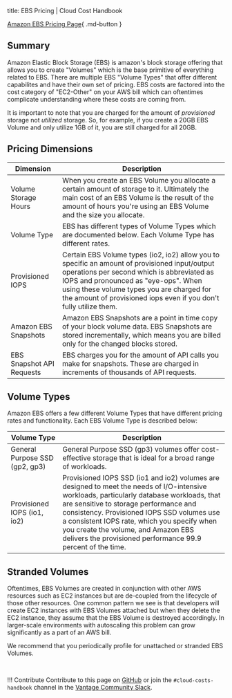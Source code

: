 title: EBS Pricing | Cloud Cost Handbook

[Amazon EBS Pricing Page](https://aws.amazon.com/ebs/pricing/){ .md-button }

## Summary

Amazon Elastic Block Storage (EBS) is amazon's block storage offering that allows you to create "Volumes" which is the base primitive of everything related to EBS. There are multiple EBS "Volume Types" that offer different capabilites and have their own set of pricing. EBS costs are factored into the cost category of "EC2-Other" on your AWS bill which can oftentimes complicate understanding where these costs are coming from. 

It is important to note that you are charged for the amount of _provisioned_ storage not _utilized_ storage. So, for example, if you create a 20GB EBS Volume and only utilize 1GB of it, you are still charged for all 20GB. 

## Pricing Dimensions

| Dimension | Description |
|--------|--------|
| Volume Storage Hours | When you create an EBS Volume you allocate a certain amount of storage to it. Ultimately the main cost of an EBS Volume is the result of the amount of hours you're using an EBS Volume and the size you allocate. |
| Volume Type | EBS has different types of Volume Types which are documented below. Each Volume Type has different rates. |
| Provisioned IOPS | Certain EBS Volume types (io2, io2) allow you to specific an amount of provisioned input/output operations per second which is abbreviated as IOPS and pronounced as "eye-ops". When using these volume types you are charged for the amount of provisioned iops even if you don't fully utilize them. |
| Amazon EBS Snapshots | Amazon EBS Snapshots are a point in time copy of your block volume data. EBS Snapshots are stored incrementally, which means you are billed only for the changed blocks stored. |
| EBS Snapshot API Requests | EBS charges you for the amount of API calls you make for snapshots. These are charged in increments of thousands of API requests. | 


## Volume Types

Amazon EBS offers a few different Volume Types that have different pricing rates and functionality. Each EBS Volume Type is described below:

| Volume Type | Description |
|------|-----|
| General Purpose SSD (gp2, gp3) | General Purpose SSD (gp3) volumes offer cost-effective storage that is ideal for a broad range of workloads. |
| Provisioned IOPS (io1, io2) | Provisioned IOPS SSD (io1 and io2) volumes are designed to meet the needs of I/O-intensive workloads, particularly database workloads, that are sensitive to storage performance and consistency. Provisioned IOPS SSD volumes use a consistent IOPS rate, which you specify when you create the volume, and Amazon EBS delivers the provisioned performance 99.9 percent of the time. |


## Stranded Volumes

Oftentimes, EBS Volumes are created in conjunction with other AWS resources such as EC2 instances but are de-coupled from the lifecycle of those other resources. One common pattern we see is that developers will create EC2 instances with EBS Volumes attached but when they delete the EC2 instance, they assume that the EBS Volume is destroyed accordingly. In larger-scale environments with autoscaling this problem can grow significantly as a part of an AWS bill.

We recommend that you periodically profile for unattached or stranded EBS Volumes.

<br/>

!!! Contribute
    Contribute to this page on [GitHub](https://github.com/vantage-sh/handbook) or join the `#cloud-costs-handbook` channel in the [Vantage Community Slack](https://join.slack.com/t/vantagecommunity/shared_invite/zt-oey52myv-gq4AWRKkX25kjp1UGziPTw).